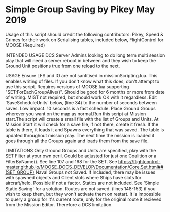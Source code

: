 # Simple Group Saving by Pikey May 2019

Usage of this script should credit the following contributors:
Pikey, 
Speed & Grimes for their work on Serialising tables, included below,
FlightControl for MOOSE (Required)
 
INTENDED USAGE
DCS Server Admins looking to do long term multi session play that will need a server reboot in between and they wish to keep the Ground 
Unit positions true from one reload to the next.
 
USAGE
Ensure LFS and IO are not santitised in missionScripting.lua. This enables writing of files. If you don't know what this does, don't attempt to use this script. Requires versions of MOOSE.lua supporting "SET:ForEachGroupAlive()". Should be good for 6 months or more from date of writing. MIST not required, but should work OK with it regardless. Edit 'SaveScheduleUnits' below, (line 34) to the number of seconds between saves. Low impact. 10 seconds is a fast schedule. Place Ground Groups wherever you want on the map as normal.Run this script at Mission start.The script will create a small file with the list of Groups and Units. At Mission Start it will check for a save file, if not there, create it fresh. If the table is there, it loads it and Spawns everything that was saved. The table is updated throughout mission play. The next time the mission is loaded it goes through all the Groups again and loads them from the save file.
 
LIMITATIONS
Only Ground Groups and Units are specified, play with the SET Filter at your own peril. Could be adjusted for just one Coalition or a FilterByName(). See line 107 and 168 for the SET.
See https://flightcontrol-master.github.io/MOOSE_DOCS_DEVELOP/Documentation/Core.Set.html##(SET_GROUP)
Naval Groups not Saved. If Included, there may be issues with spawned objects and Client slots where Ships have slots for aircraft/helo. Possible if not a factor.
Statics are not included. See 'Simple Static Saving' for a solution.
Routes are not saved. (lines 148-153) if you wish to keep them, but they won't activate them on restart. It is impossible to query a group for it's current route, only for the original route it recieved from the Mission Editor. Therefore a DCS limitation.
